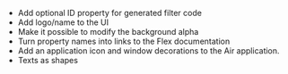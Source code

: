 * Add optional ID property for generated filter code
* Add logo/name to the UI
* Make it possible to modify the background alpha
* Turn property names into links to the Flex documentation
* Add an application icon and window decorations to the Air application.
* Texts as shapes
